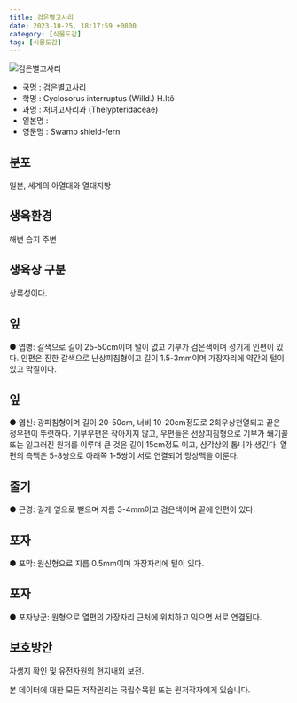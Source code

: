 ```yaml
---
title: 검은별고사리
date: 2023-10-25, 18:17:59 +0800
category: [식물도감]
tag: [식물도감]
---
```




![검은별고사리](http://www.nature.go.kr/fileUpload/plants/basic/Davalliaceae/Thelypteris/23016/23016_1_th2.jpg)
- 국명 : 검은별고사리
- 학명 : Cyclosorus interruptus (Willd.) H.Itô
- 과명 : 처녀고사리과 (Thelypteridaceae)
- 일본명 : 
- 영문명 : Swamp shield-fern


## 분포
일본, 세계의 아열대와 열대지방
## 생육환경
해변 습지 주변
## 생육상 구분
상록성이다. 
## 잎
● 엽병: 갈색으로 길이 25-50cm이며 털이 없고 기부가 검은색이며 성기게 인편이 있다. 인편은 진한 갈색으로 난상피침형이고 길이 1.5-3mm이며 가장자리에 약간의 털이 있고 막질이다.
## 잎
● 엽신: 광피침형이며 길이 20-50cm, 너비 10-20cm정도로 2회우상천열되고 끝은 정우편이 뚜렷하다. 기부우편은 작아지지 않고, 우편들은 선상피침형으로 기부가 쐐기꼴 또는 일그러진 원저를 이루며 큰 것은 길이 15cm정도 이고, 삼각상의 톱니가 생긴다. 열편의 측맥은 5-8쌍으로 아래쪽 1-5쌍이 서로 연결되어 망상맥을 이룬다. 
## 줄기
● 근경: 길게 옆으로 뻗으며 지름 3-4mm이고 검은색이며 끝에 인편이 있다. 
## 포자
● 포막: 원신형으로 지름 0.5mm이며 가장자리에 털이 있다. 
## 포자
● 포자낭군: 원형으로 열편의 가장자리 근처에 위치하고 익으면 서로 연결된다. 
## 보호방안
자생지 확인 및 유전자원의 현지내외 보전.






본 데이터에 대한 모든 저작권리는 국립수목원 또는 원저작자에게 있습니다.
